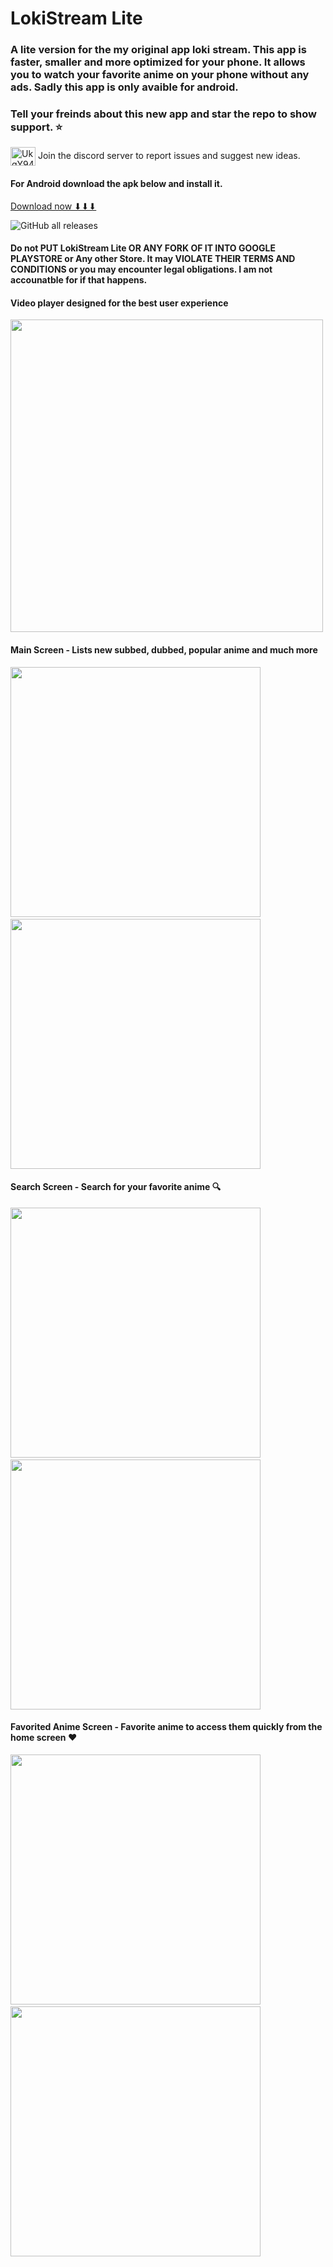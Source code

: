 <h1>LokiStream Lite</h1>
<h3>A lite version for the my original app loki stream. This app is faster, smaller and more optimized for your phone. It allows you to watch your favorite anime on your phone without any ads. Sadly this app is only avaible for android.</h3>

<h3>Tell your freinds about this new app and star the repo to show support. ⭐</h3>
<a href="https://discord.gg/UkgY94VW7G" target="blank"><img align="center" src="https://raw.githubusercontent.com/rahuldkjain/github-profile-readme-generator/master/src/images/icons/Social/discord.svg" alt="UkgY94VW7G" height="30" width="40" /></a> Join the discord server to report issues and suggest new ideas.
<p>
  <h4>For Android download the apk below and install it.</h4>
  <a href="https://github.com/Lavish883/LokiStream-Lite/releases/download/v1.1.1/LokiStream.v1.1.1.apk" target="_blank">Download now ⬇⬇⬇</a>
</p>

![GitHub all releases](https://img.shields.io/github/downloads/Lavish883/lokiStreamLite/total?style=plastic)

<h4>Do not PUT LokiStream Lite OR ANY FORK OF IT INTO GOOGLE PLAYSTORE or Any other Store. It may VIOLATE THEIR TERMS AND CONDITIONS or you may encounter legal obligations. I am not accounatble for if that happens.</h4>

<!--<img src="https://user-images.githubusercontent.com/70912602/183312155-88b05313-f798-4ce5-b628-6e1b197ca0df.jpg" />--->
<h4>Video player designed for the best user experience</h4>
<img src="https://user-images.githubusercontent.com/70912602/183313144-fe1837c9-4f75-43cf-90f9-4213e9a52858.jpg" width="500" />


<h4>Main Screen - Lists new subbed, dubbed, popular anime and much more</h4>
<p>
<img height="400" src="https://user-images.githubusercontent.com/70912602/183311539-9a4bad4a-4f71-4ed4-8153-246e56ac048b.jpg" />&nbsp;&nbsp;&nbsp;&nbsp;&nbsp;
<img height="400" src="https://user-images.githubusercontent.com/70912602/183311726-87115ba2-8904-4081-8b7a-8d93c03d0623.jpg" />
</p>

<h4>Search Screen - Search for your favorite anime 🔍</h4>
<p>
<img src="https://user-images.githubusercontent.com/70912602/183311810-af627df5-6bd0-4255-9110-c3bff887d00d.jpg" height="400" />&nbsp;&nbsp;&nbsp;&nbsp;&nbsp;
<img src="https://user-images.githubusercontent.com/70912602/183311930-ca672867-f5f0-4088-84b3-99c29377bf1f.jpg" height="400" />
</p>
<h4></h4>

<h4>Favorited Anime Screen - Favorite anime to access them quickly from the home screen ♥</h4>
<p>
<img src="https://user-images.githubusercontent.com/70912602/183311968-91b97271-8bab-41f8-9cbd-e2cb15388790.jpg" height="400" />&nbsp;&nbsp;&nbsp;&nbsp;&nbsp;
<img src="https://user-images.githubusercontent.com/70912602/183311992-37a040ef-45be-4a07-a0dd-9031804c5e65.jpg" height="400" />
</p>
